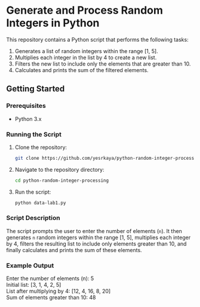 # Generate and Process Random Integers in Python

This repository contains a Python script that performs the following tasks:
1. Generates a list of random integers within the range [1, 5].
2. Multiplies each integer in the list by 4 to create a new list.
3. Filters the new list to include only the elements that are greater than 10.
4. Calculates and prints the sum of the filtered elements.

## Getting Started

### Prerequisites

- Python 3.x

### Running the Script

1. Clone the repository:
    ```sh
    git clone https://github.com/yesrkaya/python-random-integer-processing.git
    ```
2. Navigate to the repository directory:
    ```sh
    cd python-random-integer-processing
    ```
3. Run the script:
    ```sh
    python data-lab1.py
    ```

### Script Description

The script prompts the user to enter the number of elements (`n`). It then generates `n` random integers within the range [1, 5], multiplies each integer by 4, filters the resulting list to include only elements greater than 10, and finally calculates and prints the sum of these elements.

### Example Output

Enter the number of elements (n): 5<br>
Initial list: [3, 1, 4, 2, 5]<br>
List after multiplying by 4: [12, 4, 16, 8, 20]<br>
Sum of elements greater than 10: 48<br>
